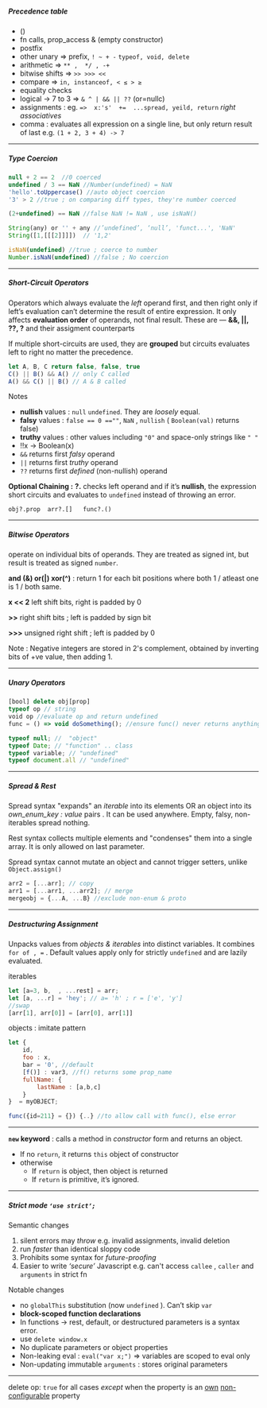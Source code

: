 
##### Precedence table

- ()
- fn calls, prop_access & (empty constructor)
- postfix
- other unary => prefix, `! ~ + -` `typeof, void, delete`
- arithmetic => `** ,  */ , -+` 
- bitwise shifts => `>> >>> <<`
- compare => `in, instanceof, < ≤ > ≥`
- equality checks
- logical -> 7 to 3 => `& ^ | && || ??` (or=nullc)
- assignments : eg. `=>  x:'s'  +=  ...spread, yeild, return` *right associatives*
- comma : evaluates all expression on a single line, but only return result of last e.g. `(1 + 2, 3 + 4) -> 7`

---
##### Type Coercion

```jsx
null + 2 == 2  //0 coerced
undefined / 3 == NaN //Number(undefined) = NaN
'hello'.toUppercase() //auto object coercion
'3' > 2 //true ; on comparing diff types, they're number coerced

(2+undefined) == NaN //false NaN != NaN , use isNaN()

String(any) or '' + any //’undefined’, ‘null’, 'funct...', 'NaN'
String([1,[[[2]]]])  // '1,2'

isNaN(undefined) //true ; coerce to number
Number.isNaN(undefined) //false ; No coercion
```

---
##### Short-Circuit Operators

Operators which always evaluate the *left* operand first, and then right only if left’s evaluation can’t determine the result of entire expression. It only affects **evaluation order** of operands, not final result. These are — **&&, ||, ??, ?**  and their assigment counterparts

If multiple short-circuits are used, they are **grouped** but circuits evaluates left to right no matter the precedence.

```jsx
let A, B, C return false, false, true
C() || B() && A() // only C called
A() && C() || B() // A & B called
```

Notes
- **nullish** values : `null` `undefined`.  They are *loosely* equal. 
- **falsy** values : `false == 0 ==""`, `NaN` , `nullish`   ( `Boolean(val)` returns false)
- **truthy** values : other values including `"0"` and space-only strings like `" "`
- !!x -> Boolean(x)
- `&&` returns first *falsy* operand 
- `||` returns first *truthy* operand
- `??` returns first *defined* (non-nullish) operand

********************Optional Chaining :******************** **?.** checks left operand and if it’s **nullish**, the expression short circuits and evaluates to `undefined` instead of throwing an error.

`obj?.prop  arr?.[]   func?.()`

---
##### Bitwise Operators

operate on individual bits of operands. They are treated as signed int, but result is treated as signed `number`.

**and (&) or(|)  xor(^)** : return 1 for each bit positions where both 1 / atleast one is 1 /  both same.

**x << 2** left shift bits, right is padded by 0

**>>** right shift bits ; left is padded by sign bit

**>>>** unsigned right shift ; left is padded by 0

Note : Negative integers are stored in 2's complement, obtained by inverting bits of +ve value, then adding 1.

---
##### Unary Operators

```jsx
[bool] delete obj[prop]
typeof op // string
void op //evaluate op and return undefined
func = () => void doSomething(); //ensure func() never returns anything
```

```jsx
typeof null; //  "object"
typeof Date; // "function" .. class
typeof variable; // "undefined"
typeof document.all // "undefined"
```

---
##### Spread & Rest

Spread syntax "expands" an *iterable* into its elements OR an object into its *own_enum_key : value* pairs . It can be used anywhere. Empty, falsy, non-iterables spread nothing. 

Rest syntax collects multiple elements and "condenses" them into a single array. It is only allowed on last parameter.

Spread syntax cannot mutate an object and cannot trigger setters, unlike `Object.assign()`

```jsx
arr2 = [...arr]; // copy
arr1 = [...arr1, ...arr2]; // merge
mergeobj = {...A, ...B} //exclude non-enum & proto
```

---
##### Destructuring Assignment

Unpacks values from *objects & iterables* into distinct variables. It combines `for of , =` . Default values apply only for strictly `undefined` and are lazily evaluated.

iterables
```jsx
let [a=3, b,  , ...rest] = arr;
let [a, ...r] = 'hey'; // a= 'h' ; r = ['e', 'y']
//swap
[arr[1], arr[0]] = [arr[0], arr[1]]

```

objects : imitate pattern
```jsx
let {
	id,
	foo : x, 
	bar = '0', //default 
	[f()] : var3, //f() returns some prop_name
	fullName: { 
		lastName : [a,b,c]
	} 
}  = myOBJECT;

```

```jsx
func({id=211} = {}) {..} //to allow call with func(), else error
```

---
**`new` keyword** : calls a method in *constructor* form and returns an object.

- If no `return`, it returns `this` object of constructor
- otherwise
    - If `return` is object, then object is returned
    - If `return` is primitive, it’s ignored.

---
##### Strict mode `‘use strict’;` 

Semantic changes
1. silent errors may *throw* e.g. invalid assignments, invalid deletion
2. run *faster* than identical sloppy code
3. Prohibits some syntax for *future-proofing*
4. Easier to write *‘secure’* Javascript e.g. can't access `callee` , `caller` and `arguments` in strict fn

Notable changes

- no `globalThis` substitution (now `undefined` ). Can’t skip `var`
- **block-scoped function declarations**
- In functions -> rest, default, or destructured parameters is a syntax error.
- use `delete window.x`
- No duplicate parameters or object properties
- Non-leaking eval : `eval("var x;")` ⇒ variables are scoped to eval only
- Non-updating immutable `arguments` : stores original parameters

---

delete op: `true` for all cases *except* when the property is an [own](https://developer.mozilla.org/en-US/docs/Web/JavaScript/Reference/Global_Objects/Object/hasOwn) [non-configurable](https://developer.mozilla.org/en-US/docs/Web/JavaScript/Reference/Global_Objects/Object/defineProperty#configurable_attribute) property